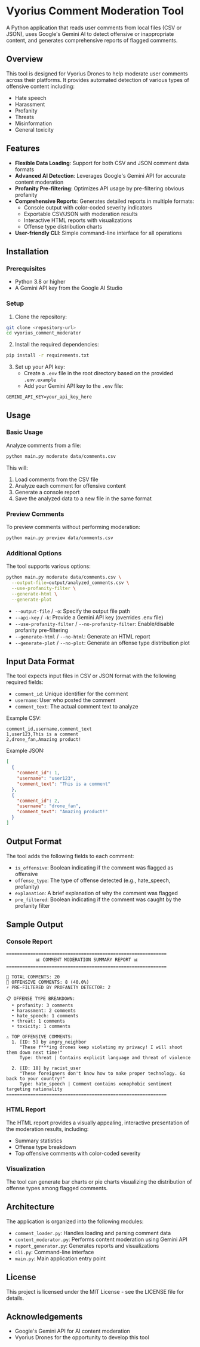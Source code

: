 # Vyorius Comment Moderation Tool

A Python application that reads user comments from local files (CSV or JSON), uses Google's Gemini AI to detect offensive or inappropriate content, and generates comprehensive reports of flagged comments.

## Overview

This tool is designed for Vyorius Drones to help moderate user comments across their platforms. It provides automated detection of various types of offensive content including:

- Hate speech
- Harassment
- Profanity
- Threats
- Misinformation
- General toxicity

## Features

- **Flexible Data Loading**: Support for both CSV and JSON comment data formats
- **Advanced AI Detection**: Leverages Google's Gemini API for accurate content moderation
- **Profanity Pre-filtering**: Optimizes API usage by pre-filtering obvious profanity
- **Comprehensive Reports**: Generates detailed reports in multiple formats:
  - Console output with color-coded severity indicators
  - Exportable CSV/JSON with moderation results
  - Interactive HTML reports with visualizations
  - Offense type distribution charts
- **User-friendly CLI**: Simple command-line interface for all operations

## Installation

### Prerequisites

- Python 3.8 or higher
- A Gemini API key from the Google AI Studio

### Setup

1. Clone the repository:

```bash
git clone <repository-url>
cd vyorius_comment_moderator
```

2. Install the required dependencies:

```bash
pip install -r requirements.txt
```

3. Set up your API key:
   - Create a `.env` file in the root directory based on the provided `.env.example`
   - Add your Gemini API key to the `.env` file:

```
GEMINI_API_KEY=your_api_key_here
```

## Usage

### Basic Usage

Analyze comments from a file:

```bash
python main.py moderate data/comments.csv
```

This will:
1. Load comments from the CSV file
2. Analyze each comment for offensive content
3. Generate a console report
4. Save the analyzed data to a new file in the same format

### Preview Comments

To preview comments without performing moderation:

```bash
python main.py preview data/comments.csv
```

### Additional Options

The tool supports various options:

```bash
python main.py moderate data/comments.csv \
  --output-file=output/analyzed_comments.csv \
  --use-profanity-filter \
  --generate-html \
  --generate-plot
```

- `--output-file` / `-o`: Specify the output file path
- `--api-key` / `-k`: Provide a Gemini API key (overrides .env file)
- `--use-profanity-filter` / `--no-profanity-filter`: Enable/disable profanity pre-filtering
- `--generate-html` / `--no-html`: Generate an HTML report
- `--generate-plot` / `--no-plot`: Generate an offense type distribution plot

## Input Data Format

The tool expects input files in CSV or JSON format with the following required fields:

- `comment_id`: Unique identifier for the comment
- `username`: User who posted the comment
- `comment_text`: The actual comment text to analyze

Example CSV:
```csv
comment_id,username,comment_text
1,user123,This is a comment
2,drone_fan,Amazing product!
```

Example JSON:
```json
[
  {
    "comment_id": 1,
    "username": "user123",
    "comment_text": "This is a comment"
  },
  {
    "comment_id": 2, 
    "username": "drone_fan",
    "comment_text": "Amazing product!"
  }
]
```

## Output Format

The tool adds the following fields to each comment:

- `is_offensive`: Boolean indicating if the comment was flagged as offensive
- `offense_type`: The type of offense detected (e.g., hate_speech, profanity)
- `explanation`: A brief explanation of why the comment was flagged
- `pre_filtered`: Boolean indicating if the comment was caught by the profanity filter

## Sample Output

### Console Report

```
============================================================
           📊 COMMENT MODERATION SUMMARY REPORT 📊
============================================================

📝 TOTAL COMMENTS: 20
🚨 OFFENSIVE COMMENTS: 8 (40.0%)
⚡ PRE-FILTERED BY PROFANITY DETECTOR: 2

📋 OFFENSE TYPE BREAKDOWN:
  • profanity: 3 comments
  • harassment: 2 comments
  • hate_speech: 1 comments
  • threat: 1 comments
  • toxicity: 1 comments

⚠️ TOP OFFENSIVE COMMENTS:
  1. [ID: 5] by angry_neighbor
     "These f***ing drones keep violating my privacy! I will shoot them down next time!"
     Type: threat | Contains explicit language and threat of violence

  2. [ID: 18] by racist_user
     "These foreigners don't know how to make proper technology. Go back to your country!"
     Type: hate_speech | Comment contains xenophobic sentiment targeting nationality
============================================================
```

### HTML Report

The HTML report provides a visually appealing, interactive presentation of the moderation results, including:

- Summary statistics
- Offense type breakdown
- Top offensive comments with color-coded severity

### Visualization

The tool can generate bar charts or pie charts visualizing the distribution of offense types among flagged comments.

## Architecture

The application is organized into the following modules:

- `comment_loader.py`: Handles loading and parsing comment data
- `content_moderator.py`: Performs content moderation using Gemini API
- `report_generator.py`: Generates reports and visualizations
- `cli.py`: Command-line interface
- `main.py`: Main application entry point

## License

This project is licensed under the MIT License - see the LICENSE file for details.

## Acknowledgements

- Google's Gemini API for AI content moderation
- Vyorius Drones for the opportunity to develop this tool 
